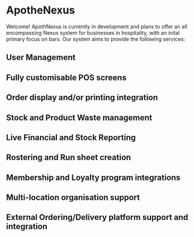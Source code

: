 # ApotheNexus

Welcome! ApothNexus is currently in development and plans to offer an all encompassing Nexus system for businesses in hospitality, with an inital primary focus on bars. Our system aims to provide the following services:

## User Management

## Fully customisable POS screens

## Order display and/or printing integration

## Stock and Product Waste management

## Live Financial and Stock Reporting

## Rostering and Run sheet creation

## Membership and Loyalty program integrations

## Multi-location organisation support

## External Ordering/Delivery platform support and integration
